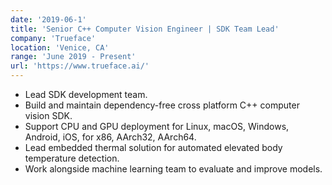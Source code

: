 ```yaml
---
date: '2019-06-1'
title: 'Senior C++ Computer Vision Engineer | SDK Team Lead'
company: 'Trueface'
location: 'Venice, CA'
range: 'June 2019 - Present'
url: 'https://www.trueface.ai/'
---
```


- Lead SDK development team.
- Build and maintain dependency-free cross platform C++ computer vision SDK.
- Support CPU and GPU deployment for Linux, macOS, Windows, Android, iOS, for x86, AArch32, AArch64.
- Lead embedded thermal solution for automated elevated body temperature detection. 
- Work alongside machine learning team to evaluate and improve models.
